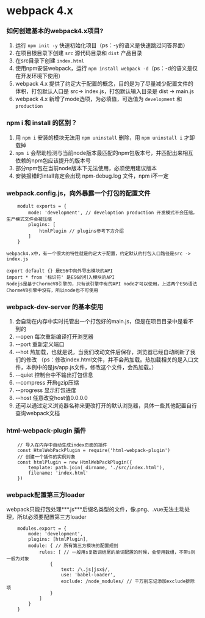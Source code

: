 # webpack 4.x

### 如何创建基本的webpack4.x项目?
1. 运行 `npm init -y` 快速初始化项目（ps：-y的语义是快速跳过问答界面）
2. 在项目根目录下创建 `src` 源代码目录和 `dist` 产品目录
3. 在src目录下创建 `index.html`
4. 使用npm安装webpack，运行 `npm install webpack -d`（ps：-d的语义是仅在开发环境下使用）
5. webpack 4.x 提供了约定大于配置的概念，目的是为了尽量减少配置文件的体积，打包默认人口是 src-> index.js，打包默认输入目录是 dist -> main.js
6. webpack 4.x 新增了mode选项，为必填值，可选值为 `development` 和 `production`

### npm i 和 install 的区别？
1. 用 `npm i` 安装的模块无法用 `npm uninstall` 删除，用 `npm uninstall i` 才卸载掉
2.  `npm i` 会帮助检测与当前node版本最匹配的npm包版本号，并匹配出来相互依赖的npm包应该提升的版本号
3. 部分npm包在当前node版本下无法使用，必须使用建议版本
4. 安装报错时intall肯定会出现 npm-debug.log 文件，npm i不一定

### webpack.config.js，向外暴露一个打包的配置文件
```
	modult exports = { 
		mode: 'development', // develoption production 开发模式不会压缩，生产模式文件会被压缩
		plugins: [ 
			htmlPlugin // plugins参考下方介绍
		]
	}
```
  
`webpack4.x中，有一个很大的特性就是约定大于配置，约定默认的打包入口路径是src -> index.js`

`export default {} 是ES6中向外导出模块的API`  
`import * from '标识符' 是ES6的引入模块的API`  
`Nodejs是基于ChormeV8引擎的，只有该引擎中有的API node才可以使用，上述两个ES6语法ChormeV8引擎中没有，所以node也不可使用`

### webpack-dev-server 的基本使用
1. 会自动在内存中实时托管出一个打包好的main.js，但是在项目目录中是看不到的
2. --open 每次重新编译打开浏览器
3. --port 重新定义端口
4. --hot 热加载，也就是说，当我们改动文件后保存，浏览器已经自动刷新了我们的修改  （ps：修改index.html文件，并不会热加载。热加载相关的是入口文件，本例中的是js/app.js文件，修改这个文件，会热加载。）
5. --quiet 控制台中不输出打包信息
6. --compress 开启gzip压缩
7. --progress 显示打包进度
8. --host 任意改变host值0.0.0.0
9. 还可以通过定义浏览器名称来更改打开的默认浏览器，具体一些其他配置自行查询webpack文档

### html-webpack-plugin 插件
```
	// 导入在内存中自动生成index页面的插件	
	const HtmlWebPackPlugin = require('html-webpack-plugin')
	// 创建一个插件的实例对象	  
	const htmlPlugin = new HtmlWebPackPlugin({	  
		template: path.join(_dirname, './src/index.html'),	  
		filename: 'index.html'	  
	})	 
```

### webpack配置第三方loader
webpack只能打包处理***.js***后缀名类型的文件，像.png、.vue无法主动处理，所以必须要配置第三方loader  
```
	modules.export = {
		mode: 'development',
		plugins: [htmlPlugin],
		module: { // 所有第三方模块的配置规则
			rules: [ // 一般用s复数词结尾的单词配置的时候，会使用数组，不带s则一般为对象
				{
					text: /\.js|jsx$/,
					use: 'babel-loader',
					exclude: /node_modules/ // 千万别忘记添加exclude排除项
				}
			]
		}
	}
```